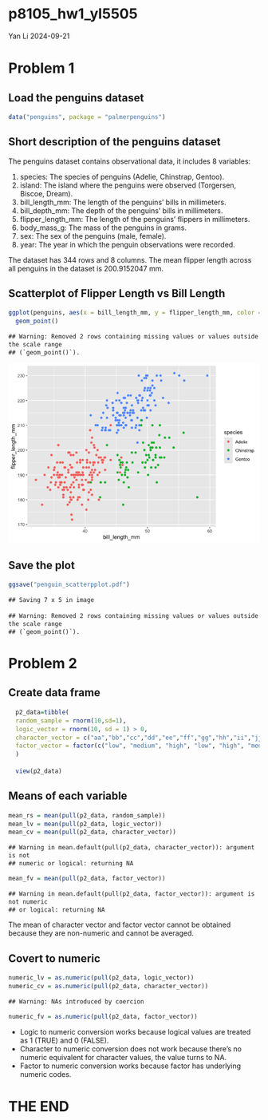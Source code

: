 p8105_hw1_yl5505
================
Yan Li
2024-09-21

# Problem 1

## Load the penguins dataset

``` r
data("penguins", package = "palmerpenguins")
```

## Short description of the penguins dataset

The penguins dataset contains observational data, it includes 8
variables:

1.  species: The species of penguins (Adelie, Chinstrap, Gentoo).
2.  island: The island where the penguins were observed (Torgersen,
    Biscoe, Dream).
3.  bill_length_mm: The length of the penguins’ bills in millimeters.
4.  bill_depth_mm: The depth of the penguins’ bills in millimeters.
5.  flipper_length_mm: The length of the penguins’ flippers in
    millimeters.
6.  body_mass_g: The mass of the penguins in grams.
7.  sex: The sex of the penguins (male, female).
8.  year: The year in which the penguin observations were recorded.

The dataset has 344 rows and 8 columns. The mean flipper length across
all penguins in the dataset is 200.9152047 mm.

## Scatterplot of Flipper Length vs Bill Length

``` r
ggplot(penguins, aes(x = bill_length_mm, y = flipper_length_mm, color = species)) +
  geom_point()
```

    ## Warning: Removed 2 rows containing missing values or values outside the scale range
    ## (`geom_point()`).

![](p8105_hw1_yl5505_files/figure-gfm/scatterplot-1.png)<!-- -->

## Save the plot

``` r
ggsave("penguin_scatterpplot.pdf")
```

    ## Saving 7 x 5 in image

    ## Warning: Removed 2 rows containing missing values or values outside the scale range
    ## (`geom_point()`).

# Problem 2

## Create data frame

``` r
  p2_data=tibble(
  random_sample = rnorm(10,sd=1), 
  logic_vector = rnorm(10, sd = 1) > 0, 
  character_vector = c("aa","bb","cc","dd","ee","ff","gg","hh","ii","jj"),
  factor_vector = factor(c("low", "medium", "high", "low", "high", "medium", "low", "high", "medium", "low"))
  )
 
  view(p2_data)
```

## Means of each variable

``` r
mean_rs = mean(pull(p2_data, random_sample))
mean_lv = mean(pull(p2_data, logic_vector))
mean_cv = mean(pull(p2_data, character_vector))
```

    ## Warning in mean.default(pull(p2_data, character_vector)): argument is not
    ## numeric or logical: returning NA

``` r
mean_fv = mean(pull(p2_data, factor_vector)) 
```

    ## Warning in mean.default(pull(p2_data, factor_vector)): argument is not numeric
    ## or logical: returning NA

The mean of character vector and factor vector cannot be obtained
because they are non-numeric and cannot be averaged.

## Covert to numeric

``` r
numeric_lv = as.numeric(pull(p2_data, logic_vector))
numeric_cv = as.numeric(pull(p2_data, character_vector))
```

    ## Warning: NAs introduced by coercion

``` r
numeric_fv = as.numeric(pull(p2_data, factor_vector))
```

- Logic to numeric conversion works because logical values are treated
  as 1 (TRUE) and 0 (FALSE).
- Character to numeric conversion does not work because there’s no
  numeric equivalent for character values, the value turns to NA.
- Factor to numeric conversion works because factor has underlying
  numeric codes.

# THE END

